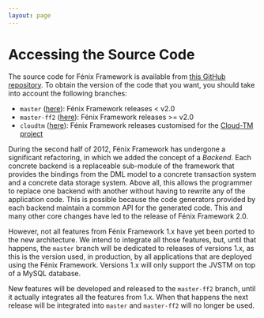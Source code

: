 ```yaml
---
layout: page
---
```


# Accessing the Source Code

The source code for Fénix Framework is available from
[this GitHub repository](https://github.com/fenix-framework/fenix-framework/).
To obtain the version of the code that you want, you should take into account
the following branches:

  * `master` ([here][master-branch]): Fénix Framework releases < v2.0
  * `master-ff2` ([here][master-ff2-branch]): Fénix Framework releases >= v2.0
  * `cloudtm` ([here][cloudtm-branch]): Fénix Framework releases customised
    for the [Cloud-TM project](http://www.cloudtm.eu/)

During the second half of 2012, Fénix Framework has undergone a significant
refactoring, in which we added the concept of a *Backend*.  Each concrete
backend is a replaceable sub-module of the framework that provides the
bindings from the DML model to a concrete transaction system and a concrete
data storage system.  Above all, this allows the programmer to replace one
backend with another without having to rewrite any of the application code.
This is possible because the code generators provided by each backend maintain
a common API for the generated code.  This and many other core changes have
led to the release of Fénix Framework 2.0.

However, not all features from Fénix Framework 1.x have yet been ported to the
new architecture.  We intend to integrate all those features, but, until that
happens, the `master` branch will be dedicated to releases of versions 1.x, as
this is the version used, in production, by all applications that are deployed
using the Fénix Framework.  Versions 1.x will only support the JVSTM on top of
a MySQL database.

New features will be developed and released to the `master-ff2` branch, until
it actually integrates all the features from 1.x.  When that happens the next
release will be integrated into `master` and `master-ff2` will no longer be
used.

[FF2]: http://www.github.com/fenix-framework/fenix-framework/tree/master-ff2

[master-branch]: http://www.github.com/fenix-framework/fenix-framework
[master-ff2-branch]: http://www.github.com/fenix-framework/fenix-framework/tree/master-ff2
[cloudtm-branch]: http://www.github.com/fenix-framework/fenix-framework/tree/cloudtm
